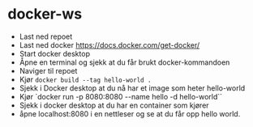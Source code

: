 # docker-ws

- Last ned repoet
- Last ned docker https://docs.docker.com/get-docker/
- Start docker desktop
- Åpne en terminal og sjekk at du får brukt docker-kommandoen
- Naviger til repoet
- Kjør `docker build --tag hello-world .`
- Sjekk i Docker desktop at du nå har et image som heter hello-world
- Kjør `docker run -p 8080:8080 --name hello -d hello-world``
- Sjekk i docker desktop at du har en container som kjører
- åpne localhost:8080 i en nettleser og se at du får opp hello world.

